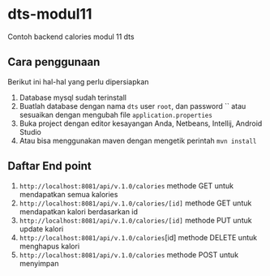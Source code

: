 # dts-modul11
Contoh backend calories modul 11 dts

## Cara penggunaan
Berikut ini hal-hal yang perlu dipersiapkan
1. Database mysql sudah terinstall
2. Buatlah database dengan nama `dts` user `root`, dan password `` atau sesuaikan dengan mengubah file `application.properties`
3. Buka project dengan editor kesayangan Anda, Netbeans, Intellij, Android Studio
4. Atau bisa menggunakan maven dengan mengetik perintah `mvn install`

## Daftar End point
1. `http://localhost:8081/api/v.1.0/calories` methode GET untuk mendapatkan semua kalories
2. `http://localhost:8081/api/v.1.0/calories/[id]` methode GET untuk mendapatkan kalori berdasarkan id
3. `http://localhost:8081/api/v.1.0/calories/[id]` methode PUT untuk update kalori
4. `http://localhost:8081/api/v.1.0/calories`[id] methode DELETE untuk menghapus kalori
5. `http://localhost:8081/api/v.1.0/calories` methode POST untuk menyimpan
